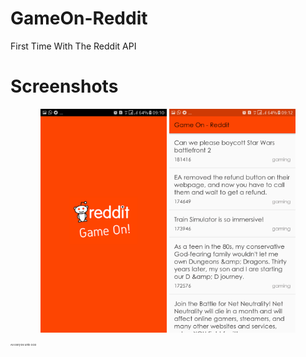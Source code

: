# GameOn-Reddit
First Time With The Reddit API

# Screenshots

<p align="center">
<img src="https://github.com/OlayinkaPeter/GameOn-Reddit/blob/master/app/screenshots/splash.png" width="40%">
<img src="https://github.com/OlayinkaPeter/GameOn-Reddit/blob/master/app/screenshots/main.png" width="40%">
</p>


<p style="font-size: 4px">All Glory be unto GOD</p>
